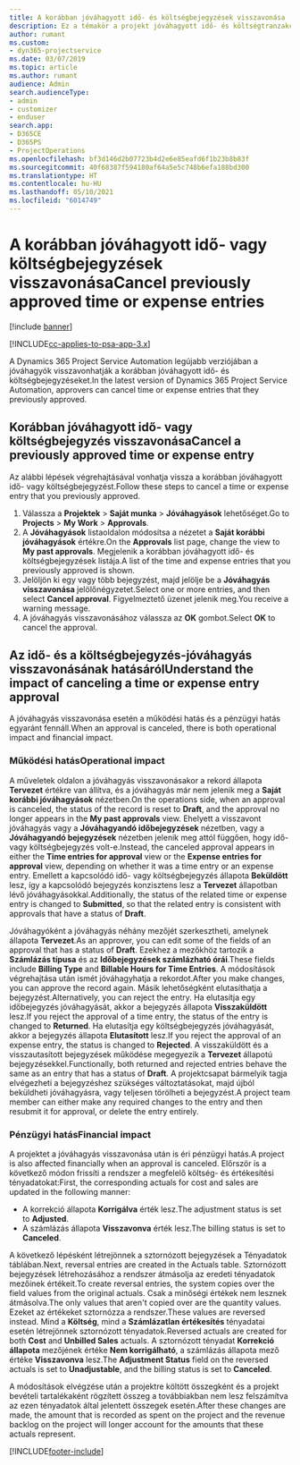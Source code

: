 ```yaml
---
title: A korábban jóváhagyott idő- és költségbejegyzések visszavonása
description: Ez a témakör a projekt jóváhagyott idő- és költségtranzakciójának visszavonásával kapcsolatban tartalmaz tájékoztatást.
author: rumant
ms.custom:
- dyn365-projectservice
ms.date: 03/07/2019
ms.topic: article
ms.author: rumant
audience: Admin
search.audienceType:
- admin
- customizer
- enduser
search.app:
- D365CE
- D365PS
- ProjectOperations
ms.openlocfilehash: bf3d146d2b07723b4d2e6e85eafd6f1b23b8b83f
ms.sourcegitcommit: 40f68387f594180af64a5e5c748b6efa188bd300
ms.translationtype: HT
ms.contentlocale: hu-HU
ms.lasthandoff: 05/10/2021
ms.locfileid: "6014749"
---
```

# <a name="cancel-previously-approved-time-or-expense-entries"></a><span data-ttu-id="6d89f-103">A korábban jóváhagyott idő- vagy költségbejegyzések visszavonása</span><span class="sxs-lookup"><span data-stu-id="6d89f-103">Cancel previously approved time or expense entries</span></span>

[!include [banner](../includes/psa-now-project-operations.md)]

[!INCLUDE[cc-applies-to-psa-app-3.x](../includes/cc-applies-to-psa-app-3x.md)]

<span data-ttu-id="6d89f-104">A Dynamics 365 Project Service Automation legújabb verziójában a jóváhagyók visszavonhatják a korábban jóváhagyott idő- és költségbejegyzéseket.</span><span class="sxs-lookup"><span data-stu-id="6d89f-104">In the latest version of Dynamics 365 Project Service Automation, approvers can cancel time or expense entries that they previously approved.</span></span>

## <a name="cancel-a-previously-approved-time-or-expense-entry"></a><span data-ttu-id="6d89f-105">Korábban jóváhagyott idő- vagy költségbejegyzés visszavonása</span><span class="sxs-lookup"><span data-stu-id="6d89f-105">Cancel a previously approved time or expense entry</span></span>

<span data-ttu-id="6d89f-106">Az alábbi lépések végrehajtásával vonhatja vissza a korábban jóváhagyott idő- vagy költségbejegyzést.</span><span class="sxs-lookup"><span data-stu-id="6d89f-106">Follow these steps to cancel a time or expense entry that you previously approved.</span></span>

1. <span data-ttu-id="6d89f-107">Válassza a **Projektek** \> **Saját munka** \> **Jóváhagyások** lehetőséget.</span><span class="sxs-lookup"><span data-stu-id="6d89f-107">Go to **Projects** \> **My Work** \> **Approvals**.</span></span>
2. <span data-ttu-id="6d89f-108">A **Jóváhagyások** listaoldalon módosítsa a nézetet a **Saját korábbi jóváhagyások** értékre.</span><span class="sxs-lookup"><span data-stu-id="6d89f-108">On the **Approvals** list page, change the view to **My past approvals**.</span></span> <span data-ttu-id="6d89f-109">Megjelenik a korábban jóváhagyott idő- és költségbejegyzések listája.</span><span class="sxs-lookup"><span data-stu-id="6d89f-109">A list of the time and expense entries that you previously approved is shown.</span></span>
3. <span data-ttu-id="6d89f-110">Jelöljön ki egy vagy több bejegyzést, majd jelölje be a **Jóváhagyás visszavonása** jelölőnégyzetet.</span><span class="sxs-lookup"><span data-stu-id="6d89f-110">Select one or more entries, and then select **Cancel approval**.</span></span> <span data-ttu-id="6d89f-111">Figyelmeztető üzenet jelenik meg.</span><span class="sxs-lookup"><span data-stu-id="6d89f-111">You receive a warning message.</span></span>
4. <span data-ttu-id="6d89f-112">A jóváhagyás visszavonásához válassza az **OK** gombot.</span><span class="sxs-lookup"><span data-stu-id="6d89f-112">Select **OK** to cancel the approval.</span></span>

## <a name="understand-the-impact-of-canceling-a-time-or-expense-entry-approval"></a><span data-ttu-id="6d89f-113">Az idő- és a költségbejegyzés-jóváhagyás visszavonásának hatásáról</span><span class="sxs-lookup"><span data-stu-id="6d89f-113">Understand the impact of canceling a time or expense entry approval</span></span>

<span data-ttu-id="6d89f-114">A jóváhagyás visszavonása esetén a működési hatás és a pénzügyi hatás egyaránt fennáll.</span><span class="sxs-lookup"><span data-stu-id="6d89f-114">When an approval is canceled, there is both operational impact and financial impact.</span></span>

### <a name="operational-impact"></a><span data-ttu-id="6d89f-115">Működési hatás</span><span class="sxs-lookup"><span data-stu-id="6d89f-115">Operational impact</span></span>

<span data-ttu-id="6d89f-116">A műveletek oldalon a jóváhagyás visszavonásakor a rekord állapota **Tervezet** értékre van állítva, és a jóváhagyás már nem jelenik meg a **Saját korábbi jóváhagyások** nézetben.</span><span class="sxs-lookup"><span data-stu-id="6d89f-116">On the operations side, when an approval is canceled, the status of the record is reset to **Draft**, and the approval no longer appears in the **My past approvals** view.</span></span> <span data-ttu-id="6d89f-117">Ehelyett a visszavont jóváhagyás vagy a **Jóváhagyandó időbejegyzések** nézetben, vagy a **Jóváhagyandó bejegyzések** nézetben jelenik meg attól függően, hogy idő- vagy költségbejegyzés volt-e.</span><span class="sxs-lookup"><span data-stu-id="6d89f-117">Instead, the canceled approval appears in either the **Time entries for approval** view or the **Expense entries for approval** view, depending on whether it was a time entry or an expense entry.</span></span> <span data-ttu-id="6d89f-118">Emellett a kapcsolódó idő- vagy költségbejegyzés állapota **Beküldött** lesz, így a kapcsolódó bejegyzés konzisztens lesz a **Tervezet** állapotban lévő jóváhagyásokkal.</span><span class="sxs-lookup"><span data-stu-id="6d89f-118">Additionally, the status of the related time or expense entry is changed to **Submitted**, so that the related entry is consistent with approvals that have a status of **Draft**.</span></span>

<span data-ttu-id="6d89f-119">Jóváhagyóként a jóváhagyás néhány mezőjét szerkesztheti, amelynek állapota **Tervezet**.</span><span class="sxs-lookup"><span data-stu-id="6d89f-119">As an approver, you can edit some of the fields of an approval that has a status of **Draft**.</span></span> <span data-ttu-id="6d89f-120">Ezekhez a mezőkhöz tartozik a **Számlázás típusa** és az **Időbejegyzések számlázható órái**.</span><span class="sxs-lookup"><span data-stu-id="6d89f-120">These fields include **Billing Type** and **Billable Hours for Time Entries**.</span></span> <span data-ttu-id="6d89f-121">A módosítások végrehajtása után ismét jóváhagyhatja a rekordot.</span><span class="sxs-lookup"><span data-stu-id="6d89f-121">After you make changes, you can approve the record again.</span></span> <span data-ttu-id="6d89f-122">Másik lehetőségként elutasíthatja a bejegyzést.</span><span class="sxs-lookup"><span data-stu-id="6d89f-122">Alternatively, you can reject the entry.</span></span> <span data-ttu-id="6d89f-123">Ha elutasítja egy időbejegyzés jóváhagyását, akkor a bejegyzés állapota **Visszaküldött** lesz.</span><span class="sxs-lookup"><span data-stu-id="6d89f-123">If you reject the approval of a time entry, the status of the entry is changed to **Returned**.</span></span> <span data-ttu-id="6d89f-124">Ha elutasítja egy költségbejegyzés jóváhagyását, akkor a bejegyzés állapota **Elutasított** lesz.</span><span class="sxs-lookup"><span data-stu-id="6d89f-124">If you reject the approval of an expense entry, the status is changed to **Rejected**.</span></span> <span data-ttu-id="6d89f-125">A visszaküldött és a visszautasított bejegyzések működése megegyezik a **Tervezet** állapotú bejegyzésekkel.</span><span class="sxs-lookup"><span data-stu-id="6d89f-125">Functionally, both returned and rejected entries behave the same as an entry that has a status of **Draft**.</span></span> <span data-ttu-id="6d89f-126">A projektcsapat bármelyik tagja elvégezheti a bejegyzéshez szükséges változtatásokat, majd újból beküldheti jóváhagyásra, vagy teljesen törölheti a bejegyzést.</span><span class="sxs-lookup"><span data-stu-id="6d89f-126">A project team member can either make any required changes to the entry and then resubmit it for approval, or delete the entry entirely.</span></span>

### <a name="financial-impact"></a><span data-ttu-id="6d89f-127">Pénzügyi hatás</span><span class="sxs-lookup"><span data-stu-id="6d89f-127">Financial impact</span></span>

<span data-ttu-id="6d89f-128">A projektet a jóváhagyás visszavonása után is éri pénzügyi hatás.</span><span class="sxs-lookup"><span data-stu-id="6d89f-128">A project is also affected financially when an approval is canceled.</span></span> <span data-ttu-id="6d89f-129">Előrször is a következő módon frissíti a rendszer a megfelelő költség- és értékesítési tényadatokat:</span><span class="sxs-lookup"><span data-stu-id="6d89f-129">First, the corresponding actuals for cost and sales are updated in the following manner:</span></span>

- <span data-ttu-id="6d89f-130">A korrekció állapota **Korrigálva** érték lesz.</span><span class="sxs-lookup"><span data-stu-id="6d89f-130">The adjustment status is set to **Adjusted**.</span></span>
- <span data-ttu-id="6d89f-131">A számlázás állapota **Visszavonva** érték lesz.</span><span class="sxs-lookup"><span data-stu-id="6d89f-131">The billing status is set to **Canceled**.</span></span>

<span data-ttu-id="6d89f-132">A következő lépésként létrejönnek a sztornózott bejegyzések a Tényadatok táblában.</span><span class="sxs-lookup"><span data-stu-id="6d89f-132">Next, reversal entries are created in the Actuals table.</span></span> <span data-ttu-id="6d89f-133">Sztornózott bejegyzések létrehozásához a rendszer átmásolja az eredeti tényadatok mezőinek értékeit.</span><span class="sxs-lookup"><span data-stu-id="6d89f-133">To create reversal entries, the system copies over the field values from the original actuals.</span></span> <span data-ttu-id="6d89f-134">Csak a minőségi értékek nem lesznek átmásolva.</span><span class="sxs-lookup"><span data-stu-id="6d89f-134">The only values that aren't copied over are the quantity values.</span></span> <span data-ttu-id="6d89f-135">Ezeket az értékeket sztornózza a rendszer.</span><span class="sxs-lookup"><span data-stu-id="6d89f-135">These values are reversed instead.</span></span> <span data-ttu-id="6d89f-136">Mind a **Költség**, mind a **Számlázatlan értékesítés** tényadatai esetén létrejönnek sztornózott tényadatok.</span><span class="sxs-lookup"><span data-stu-id="6d89f-136">Reversed actuals are created for both **Cost** and **Unbilled Sales** actuals.</span></span> <span data-ttu-id="6d89f-137">A sztornózott tényadat **Korrekció állapota** mezőjének értéke **Nem korrigálható**, a számlázás állapota mező értéke **Visszavonva** lesz.</span><span class="sxs-lookup"><span data-stu-id="6d89f-137">The **Adjustment Status** field on the reversed actuals is set to **Unadjustable**, and the billing status is set to **Canceled**.</span></span>

<span data-ttu-id="6d89f-138">A módosítások elvégzése után a projektre költött összegként és a projekt bevételi tartalékaként rögzített összeg a továbbiakban nem lesz felszámítva az ezen tényadatok által jelentett összegek esetén.</span><span class="sxs-lookup"><span data-stu-id="6d89f-138">After these changes are made, the amount that is recorded as spent on the project and the revenue backlog on the project will longer account for the amounts that these actuals represent.</span></span>


[!INCLUDE[footer-include](../includes/footer-banner.md)]